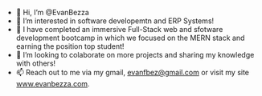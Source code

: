 - 👋 Hi, I’m @EvanBezza
- 👀 I’m interested in software developemtn and ERP Systems!
- 🌱 I have completed an immersive Full-Stack web and sfotware development bootcamp in which we focused on the MERN stack and earning the position top   student!
- 💞️ I’m looking to colaborate on more projects and sharing my knowledge with others!
- 📫 Reach out to me via my gmail, evanfbez@gmail.com or visit my site www.evanbezza.com.

<!---
EvanBezza/EvanBezza is a ✨ special ✨ repository because its `README.md` (this file) appears on your GitHub profile.
You can click the Preview link to take a look at your changes.
--->
